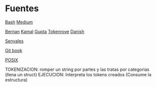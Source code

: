 # Fuentes

[Bash](https://www.gnu.org/software/bash/manual/bash.html)
[Medium](https://m4nnb3ll.medium.com/minishell-building-a-mini-bash-a-42-project-b55a10598218)

[Bernan](https://brennan.io/2015/01/16/write-a-shell-in-c/)
[Kamal](https://github.com/kamalmarhubi/shell-workshop)
[Gupta](https://igupta.in/blog/writing-a-unix-shell-part-1/)
[Tokenrove](https://github.com/tokenrove/build-your-own-shell)
[Danish](https://danishpraka.sh/posts/write-a-shell/)

[Senyales](https://persoal.citius.usc.es/tf.pena/ASR/Tema_3html/node3.html)

[Git book](https://42-cursus.gitbook.io/guide/3-rank-03/minishell)

[POSIX](https://pubs.opengroup.org/onlinepubs/9699919799/)

TOKENIZACION: romper un string por partes y las tratas por categorias (llena un struct)
EJECUCION: Interpreta los tokens creados (Consume la estructura)
